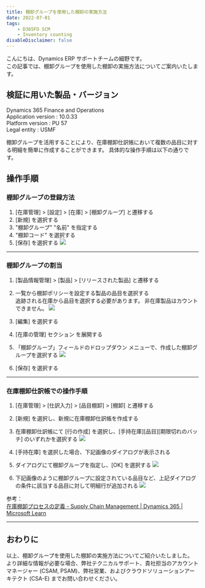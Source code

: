 ```yaml
---
title: 棚卸グループを使用した棚卸の実施方法
date: 2022-07-01
tags: 
    - D365FO SCM
    - Inventory counting
disableDisclaimer: false
---
```


こんにちは、Dynamics ERP サポートチームの細野です。  
この記事では、棚卸グループを使用した棚卸の実施方法についてご案内いたします。  

<!-- more -->
## 検証に用いた製品・バージョン
Dynamics 365 Finance and Operations      
Application version : 10.0.33  
Platform version : PU 57  
Legal entity : USMF  

棚卸グループを活用することにより、在庫棚卸仕訳帳において複数の品目に対する明細を簡単に作成することができます。
具体的な操作手順は以下の通りです。  

## 操作手順
### 棚卸グループの登録方法
1. [在庫管理] > [設定] > [在庫] > [棚卸グループ] と遷移する
1. [新規] を選択する
1. "棚卸グループ" "名前" を指定する
1. "棚卸コード" を選択する
1. [保存] を選択する
![](./inventory-counting-group/inventory-counting-group_1.png)


***  

### 棚卸グループの割当
1. [製品情報管理] > [製品] > [リリースされた製品] と遷移する
1. 一覧から棚卸ポリシーを設定する製品の品目を選択する    
    追跡される在庫から品目を選択する必要があります。 非在庫製品はカウントできません。
![](./inventory-counting-group/inventory-counting-group_2.png)

1. [編集] を選択する
1. [在庫の管理] セクション を展開する
1. 「棚卸グループ」フィールドのドロップダウン メニューで、作成した棚卸グループを選択する
![](./inventory-counting-group/inventory-counting-group_3.png)

1. [保存] を選択する


***  

### 在庫棚卸仕訳帳での操作手順
1. [在庫管理] > [仕訳入力] > [品目棚卸] > [棚卸] と遷移する
1. [新規] を選択し、新規に在庫棚卸仕訳帳を作成する
1.	在庫棚卸仕訳帳にて [行の作成] を選択し、[手持在庫][品目][期限切れのバッチ] のいずれかを選択する
![](./inventory-counting-group/inventory-counting-group_4.png)

1. [手持在庫] を選択した場合、下記画像のダイアログが表示される
1. ダイアログにて棚卸グループを指定し、[OK] を選択する
![](./inventory-counting-group/inventory-counting-group_5.png)

1. 下記画像のように棚卸グループに設定されている品目など、上記ダイアログの条件に該当する品目に対して明細行が追加される
![](./inventory-counting-group/inventory-counting-group_6.png)

参考：  
[在庫棚卸プロセスの定義 - Supply Chain Management | Dynamics 365 | Microsoft Learn](https://learn.microsoft.com/ja-jp/dynamics365/supply-chain/inventory/tasks/define-inventory-counting-processes#create-a-counting-group)  
  
---  
## おわりに
以上、棚卸グループを使用した棚卸の実施方法についてご紹介いたしました。  
より詳細な情報が必要な場合、弊社テクニカルサポート、貴社担当のアカウントマネージャー (CSAM, PSAM)、弊社営業、およびクラウドソリューションアーキテクト (CSA-E) までお問い合わせください。
